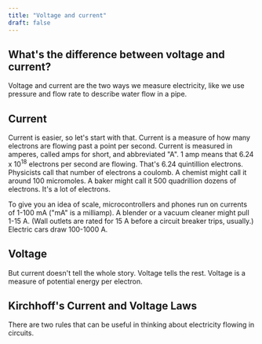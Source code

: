 ```yaml
---
title: "Voltage and current"
draft: false
---
```

## What's the difference between voltage and current?

Voltage and current are the two ways we measure electricity, like we use pressure and flow rate to describe water flow in a pipe.

## Current

Current is easier, so let's start with that. Current is a measure of how many electrons are flowing past a point per second. Current is measured in amperes, called amps for short, and abbreviated "A". 1 amp means that 6.24 x 10<sup>18</sup> electrons per second are flowing. That's 6.24 quintillion electrons. Physicists call that number of electrons a coulomb. A chemist might call it around 100 micromoles. A baker might call it 500 quadrillion dozens of electrons. It's a lot of electrons.

To give you an idea of scale, microcontrollers and phones run on currents of 1-100 mA ("mA" is a milliamp). A blender or a vacuum cleaner might pull 1-15 A. (Wall outlets are rated for 15 A before a circuit breaker trips, usually.) Electric cars draw 100-1000 A.

## Voltage

But current doesn't tell the whole story. Voltage tells the rest. Voltage is a measure of potential energy per electron.

## Kirchhoff's Current and Voltage Laws

There are two rules that can be useful in thinking about electricity flowing in circuits.
